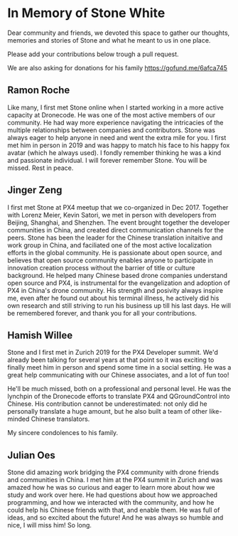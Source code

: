 # In Memory of Stone White

Dear community and friends, we devoted this space to gather our thoughts, memories and stories of Stone and what he meant to us in one place.

Please add your contributions below trough a pull request.

We are also asking for donations for his family https://gofund.me/6afca745

## Ramon Roche

Like many, I first met Stone online when I started working in a more active capacity at Dronecode. He was one of the most active members of our community. He had way more experience navigating the intricacies of the multiple relationships between companies and contributors. Stone was always eager to help anyone in need and went the extra mile for you. I first met him in person in 2019 and was happy to match his face to his happy fox avatar (which he always used). I fondly remember thinking he was a kind and passionate individual. I will forever remember Stone. You will be missed. Rest in peace.

## Jinger Zeng

I first met Stone at PX4 meetup that we co-organized in Dec 2017. Together with Lorenz Meier, Kevin Satori, we met in person with developers from Beijing, Shanghai, and Shenzhen. The event brought together the developer communities in China, and created direct communication channels for the peers. Stone has been the leader for the Chinese translation initaitive and work group in China, and faciliated one of the most active localization efforts in the global community. He is passionate about open source, and believes that open source community enables anyone to participate in innovation creation process without the barrier of title or culture background. He helped many Chinese based drone companies understand open source and PX4, is instrumental for the evangelization and adoption of PX4 in China's drone community. His strength and posivity always inspire me, even after he found out about his terminal illness, he actively did his own research and still striving to run his business up till his last days. He will be remembered forever, and thank you for all your contributions. 

## Hamish Willee

Stone and I first met in Zurich 2019 for the PX4 Developer summit. 
We'd already been talking for several years at that point so it was exciting to finally meet him in person and spend some time in a social setting.
He was a great help communicating with our Chinese associates, and a lot of fun too!

He'll be much missed, both on a professional and personal level.
He was the lynchpin of the Dronecode efforts to translate PX4 and QGroundControl into Chinese.
His contribution cannot be underestimated: not only did he personally translate a huge amount, but he also built a team of other like-minded Chinese translators.

My sincere condolences to his family.

## Julian Oes

Stone did amazing work bridging the PX4 community with drone friends and communities in China. I met him at the PX4 summit in Zurich and was amazed how he was so curious and eager to learn more about how we study and work over here. He had questions about how we approached programming, and how we interacted with the community, and how he could help his Chinese friends with that, and enable them. He was full of ideas, and so excited about the future! And he was always so humble and nice, I will miss him! So long.
